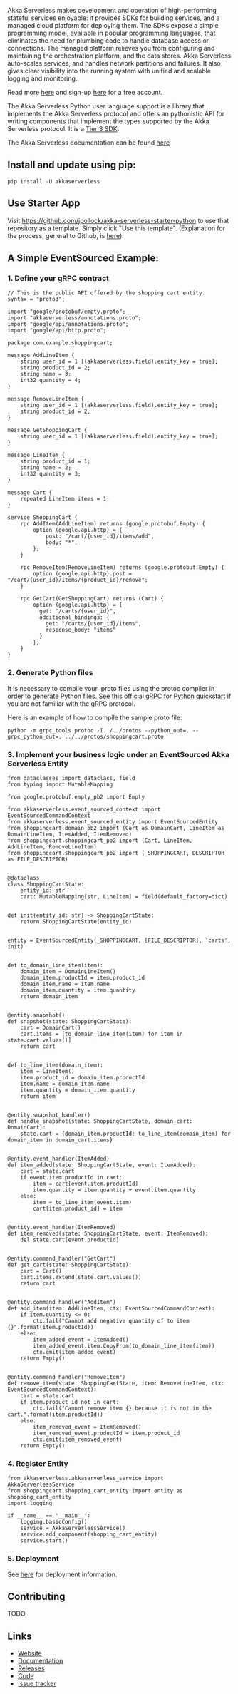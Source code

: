 Akka Serverless makes development and operation of high-performing stateful services enjoyable: it provides SDKs for building services, and a managed cloud platform for deploying them. The SDKs expose a simple programming model, available in popular programming languages, that eliminates the need for plumbing code to handle database access or connections. The managed platform relieves you from configuring and maintaining the orchestration platform, and the data stores. Akka Serverless auto-scales services, and handles network partitions and failures. It also gives clear visibility into the running system with unified and scalable logging and monitoring.

Read more [here](https://developer.lightbend.com/docs/akka-serverless/index.html) and sign-up [here](https://console.akkaserverless.com/p/register#) for a free account. 

The Akka Serverless Python user language support is a library that implements the Akka Serverless protocol and offers an pythonistic API 
for writing components that implement the types supported by the Akka Serverless protocol. It is a [Tier 3 SDK](https://developer.lightbend.com/docs/akka-serverless/reference/service-api-reference.html).

The Akka Serverless documentation can be found [here](https://developer.lightbend.com/docs/akka-serverless/index.html)

## Install and update using pip:

```
pip install -U akkaserverless
```
## Use Starter App

Visit https://github.com/jpollock/akka-serverless-starter-python to use that repository as a template. Simply click "Use this template". (Explanation for the process, general to Github, is [here](https://docs.github.com/en/github/creating-cloning-and-archiving-repositories/creating-a-repository-on-github/creating-a-repository-from-a-template)).


## A Simple EventSourced Example:

### 1. Define your gRPC contract

```
// This is the public API offered by the shopping cart entity.
syntax = "proto3";

import "google/protobuf/empty.proto";
import "akkaserverless/annotations.proto";
import "google/api/annotations.proto";
import "google/api/http.proto";

package com.example.shoppingcart;

message AddLineItem {
    string user_id = 1 [(akkaserverless.field).entity_key = true];
    string product_id = 2;
    string name = 3;
    int32 quantity = 4;
}

message RemoveLineItem {
    string user_id = 1 [(akkaserverless.field).entity_key = true];
    string product_id = 2;
}

message GetShoppingCart {
    string user_id = 1 [(akkaserverless.field).entity_key = true];
}

message LineItem {
    string product_id = 1;
    string name = 2;
    int32 quantity = 3;
}

message Cart {
    repeated LineItem items = 1;
}

service ShoppingCart {
    rpc AddItem(AddLineItem) returns (google.protobuf.Empty) {
        option (google.api.http) = {
            post: "/cart/{user_id}/items/add",
            body: "*",
        };
    }

    rpc RemoveItem(RemoveLineItem) returns (google.protobuf.Empty) {
        option (google.api.http).post = "/cart/{user_id}/items/{product_id}/remove";
    }

    rpc GetCart(GetShoppingCart) returns (Cart) {
        option (google.api.http) = {
          get: "/carts/{user_id}",
          additional_bindings: {
            get: "/carts/{user_id}/items",
            response_body: "items"
          }
        };
    }
}

```

### 2. Generate Python files

It is necessary to compile your .proto files using the protoc compiler in order to generate Python files. 
See [this official gRPC for Python quickstart](https://grpc.io/docs/languages/python/quickstart/) if you are not familiar with the gRPC protocol.

Here is an example of how to compile the sample proto file:
```
python -m grpc_tools.protoc -I../../protos --python_out=. --grpc_python_out=. ../../protos/shoppingcart.proto
```

### 3. Implement your business logic under an EventSourced Akka Serverless Entity

```
from dataclasses import dataclass, field
from typing import MutableMapping

from google.protobuf.empty_pb2 import Empty

from akkaserverless.event_sourced_context import EventSourcedCommandContext
from akkaserverless.event_sourced_entity import EventSourcedEntity
from shoppingcart.domain_pb2 import (Cart as DomainCart, LineItem as DomainLineItem, ItemAdded, ItemRemoved)
from shoppingcart.shoppingcart_pb2 import (Cart, LineItem, AddLineItem, RemoveLineItem)
from shoppingcart.shoppingcart_pb2 import (_SHOPPINGCART, DESCRIPTOR as FILE_DESCRIPTOR)


@dataclass
class ShoppingCartState:
    entity_id: str
    cart: MutableMapping[str, LineItem] = field(default_factory=dict)


def init(entity_id: str) -> ShoppingCartState:
    return ShoppingCartState(entity_id)


entity = EventSourcedEntity(_SHOPPINGCART, [FILE_DESCRIPTOR], 'carts', init)


def to_domain_line_item(item):
    domain_item = DomainLineItem()
    domain_item.productId = item.product_id
    domain_item.name = item.name
    domain_item.quantity = item.quantity
    return domain_item


@entity.snapshot()
def snapshot(state: ShoppingCartState):
    cart = DomainCart()
    cart.items = [to_domain_line_item(item) for item in state.cart.values()]
    return cart


def to_line_item(domain_item):
    item = LineItem()
    item.product_id = domain_item.productId
    item.name = domain_item.name
    item.quantity = domain_item.quantity
    return item


@entity.snapshot_handler()
def handle_snapshot(state: ShoppingCartState, domain_cart: DomainCart):
    state.cart = {domain_item.productId: to_line_item(domain_item) for domain_item in domain_cart.items}


@entity.event_handler(ItemAdded)
def item_added(state: ShoppingCartState, event: ItemAdded):
    cart = state.cart
    if event.item.productId in cart:
        item = cart[event.item.productId]
        item.quantity = item.quantity + event.item.quantity
    else:
        item = to_line_item(event.item)
        cart[item.product_id] = item


@entity.event_handler(ItemRemoved)
def item_removed(state: ShoppingCartState, event: ItemRemoved):
    del state.cart[event.productId]


@entity.command_handler("GetCart")
def get_cart(state: ShoppingCartState):
    cart = Cart()
    cart.items.extend(state.cart.values())
    return cart


@entity.command_handler("AddItem")
def add_item(item: AddLineItem, ctx: EventSourcedCommandContext):
    if item.quantity <= 0:
        ctx.fail("Cannot add negative quantity of to item {}".format(item.productId))
    else:
        item_added_event = ItemAdded()
        item_added_event.item.CopyFrom(to_domain_line_item(item))
        ctx.emit(item_added_event)
    return Empty()


@entity.command_handler("RemoveItem")
def remove_item(state: ShoppingCartState, item: RemoveLineItem, ctx: EventSourcedCommandContext):
    cart = state.cart
    if item.product_id not in cart:
        ctx.fail("Cannot remove item {} because it is not in the cart.".format(item.productId))
    else:
        item_removed_event = ItemRemoved()
        item_removed_event.productId = item.product_id
        ctx.emit(item_removed_event)
    return Empty()
```

### 4. Register Entity

```
from akkaserverless.akkaserverless_service import AkkaServerlessService
from shoppingcart.shopping_cart_entity import entity as shopping_cart_entity
import logging

if __name__ == '__main__':
    logging.basicConfig()
    service = AkkaServerlessService()
    service.add_component(shopping_cart_entity)
    service.start()

```

### 5. Deployment

See [here](https://developer.lightbend.com/docs/akka-serverless/deploying/index.html) for deployment information.

## Contributing

TODO

## Links

* [Website](https://https://www.lightbend.com/akka-serverless/)
* [Documentation](https://developer.lightbend.com/docs/akka-serverless/)
* [Releases](https://pypi.org/project/akkaserverless/)
* [Code](https://github.com/jpollock/akkaserverless-python-sdk)
* [Issue tracker](https://github.com/jpollock/akkaserverless-python-sdk/issues)

